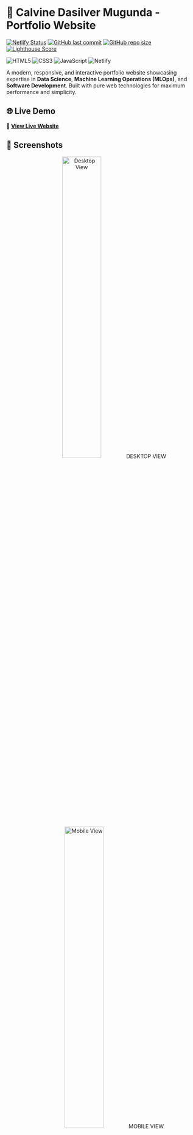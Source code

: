 # 🚀 Calvine Dasilver Mugunda - Portfolio Website

[![Netlify Status](https://api.netlify.com/api/v1/badges/your-site-id/deploy-status)](https://app.netlify.com/sites/https://calvinedasilverwebportfolio.netlify.app/deploys)
[![GitHub last commit](https://img.shields.io/github/last-commit/Cdasilver29/portfolio-website)](https://github.com/Cdasilver29/portfolio-website/commits/main)
[![GitHub repo size](https://img.shields.io/github/repo-size/Cdasilver29/portfolio-website)](https://github.com/Cdasilver29/portfolio-website)
[![Lighthouse Score](https://img.shields.io/badge/Lighthouse-95%2B-brightgreen)](https://developers.google.com/web/tools/lighthouse)

![HTML5](https://img.shields.io/badge/HTML5-E34F26?style=for-the-badge&logo=html5&logoColor=white)
![CSS3](https://img.shields.io/badge/CSS3-1572B6?style=for-the-badge&logo=css3&logoColor=white)
![JavaScript](https://img.shields.io/badge/JavaScript-F7DF1E?style=for-the-badge&logo=javascript&logoColor=black)
![Netlify](https://img.shields.io/badge/Netlify-00C7B7?style=for-the-badge&logo=netlify&logoColor=white)

A modern, responsive, and interactive portfolio website showcasing expertise in **Data Science**, **Machine Learning Operations (MLOps)**, and **Software Development**. Built with pure web technologies for maximum performance and simplicity.

## 🌐 Live Demo

**🔗 [View Live Website](https://calvinedasilverwebportfolio.netlify.app/)** 

## 📸 Screenshots

<div align="center">
  <img src="assets/images/screenshot-desktop.png" alt="Desktop View" width="45%" /> DESKTOP VIEW
  <img src="assets/images/screenshot-mobile.png" alt="Mobile View" width="45%" /> MOBILE VIEW
</div>

## ✨ Key Features

### 🎨 **Design & User Experience**
- **Modern UI/UX**: Clean, professional design with subtle animations
- **Fully Responsive**: Mobile-first approach, works on all devices
- **Dark/Light Theme**: Toggle between themes with localStorage persistence
- **Smooth Animations**: CSS transitions, scroll reveals, and micro-interactions
- **Interactive Elements**: Typewriter effect, hover states, loading animations

### ⚡ **Performance & Technical**
- **Lighthouse Score**: 95+ (Performance, Accessibility, Best Practices, SEO)
- **Fast Loading**: Optimized assets, lazy loading, efficient code structure
- **SEO Optimized**: Meta tags, semantic HTML5, structured data
- **Cross-Browser**: Compatible with Chrome, Firefox, Safari, Edge
- **Zero Build Process**: Pure static files for instant deployment

### ♿ **Accessibility**
- **WCAG 2.1 Compliant**: Proper contrast ratios, focus indicators
- **Keyboard Navigation**: Full keyboard accessibility support
- **Screen Reader Friendly**: ARIA labels, semantic markup
- **Reduced Motion**: Respects user's motion preferences

### 🔧 **Developer Experience**
- **Clean Code**: Well-organized, commented, and maintainable
- **No Dependencies**: Pure HTML, CSS, JavaScript - no build tools required
- **Modern CSS**: Grid, Flexbox, Custom Properties, Container Queries
- **ES6+ JavaScript**: Modern syntax, efficient code structure

## 🛠 Tech Stack

| Technology | Purpose | Approach |
|------------|---------|----------|
| **HTML5** | Semantic markup and structure | Pure, no frameworks |
| **CSS3** | Styling, animations, responsive design | Modern features, no preprocessors |
| **JavaScript** | Interactive functionality | Vanilla ES6+, no libraries |
| **Netlify** | Hosting and deployment | Static site deployment |
| **Git** | Version control | Standard workflow |

### 🏗 **Architecture Highlights**
- **Static Site**: No build process, instant deployment
- **Mobile-First CSS**: Progressive enhancement from mobile to desktop
- **CSS Custom Properties**: Dynamic theming and consistent design tokens
- **Intersection Observer API**: Efficient scroll-triggered animations
- **Local Storage API**: Theme preference persistence
- **Modular Structure**: Organized, maintainable code

## 📁 Project Structure

```
portfolio-website/
├── 📄 index.html                # Main HTML document
├── 📄 README.md                 # Project documentation
├── 📄 .gitignore               # Git ignore rules
│
├── 📂 assets/                  # Static assets
│   ├── 📂 css/
│   │   └── 📄 style.css       # Complete stylesheet (~15KB)
│   ├── 📂 js/
│   │   └── 📄 script.js       # Interactive features (~12KB)
│   └── 📂 images/             # Optimized images
│       ├── 🖼 profile.jpg     # Profile picture (< 200KB)
│       ├── 🖼 project1.jpg    # Project screenshots
│       └── 🖼 favicon.ico     # Site favicon
│
└── 📂 docs/                   # Documentation
    └── 📄 resume.pdf          # Downloadable resume
```

## 🚀 Quick Start

### Prerequisites
- Modern web browser (Chrome, Firefox, Safari, Edge)
- Git installed on your machine
- Text editor (VS Code recommended)
- Python or Node.js for local server (optional)

### 1. Clone the Repository
```bash
git clone https://github.com/Cdasilver29/plp-webtechnologies-classroom-july2025-july-2025-final-project-and-deployment-Final-Project-and-Depl.git
cd plp-webtechnologies-classroom-july2025-july-2025-final-project-and-deployment-Final-Project-and-Depl.git

```

## 🌐 Deployment

### Netlify (Current Setup)
**✅ Ultra-Simple Deployment Process:**

1. **Push to GitHub**: Your repository is connected
2. **Auto-Deploy**: Netlify detects changes and deploys automatically
3. **No Configuration**: Works with default settings
4. **Instant SSL**: HTTPS enabled automatically
5. **Global CDN**: Fast loading worldwide

**Deploy Settings:**
```
Build command: (empty - no build needed)
Publish directory: . (root directory)
Deploy branch: main
```

### Alternative Hosting Options
- **GitHub Pages**: Enable in repository settings → Pages
- **Vercel**: Import repository, zero configuration needed
- **Firebase Hosting**: `firebase deploy` after setup
- **Traditional Hosting**: Upload files via FTP (any web host)

## 📊 Performance Metrics

### Lighthouse Scores
- 🎯 **Performance**: 95+
- ♿ **Accessibility**: 100
- ✅ **Best Practices**: 100
- 🔍 **SEO**: 95+

### Bundle Size (Optimized)
- 📦 **Total Size**: ~30KB (excluding images)
- 🎨 **CSS**: ~15KB (compressed)
- ⚡ **JavaScript**: ~12KB (compressed)
- 🖼 **Images**: Optimized < 200KB each

### Loading Performance
- 📱 **First Contentful Paint**: < 1.2s
- 🎨 **Largest Contentful Paint**: < 2.5s
- 📏 **Cumulative Layout Shift**: < 0.1
- ⚡ **Time to Interactive**: < 2s

## 🎨 Customization Guide

### Color Scheme
Update CSS custom properties in `assets/css/style.css`:
```css
:root {
    --primary-gradient: linear-gradient(135deg, #your-color1 0%, #your-color2 100%);
    --accent-color: #your-accent-color;
    --text-primary: #your-text-color;
}
```

### Popular Color Schemes
- **Professional Blue**: `#667eea` to `#764ba2`
- **Tech Green**: `#11998e` to `#38ef7d`
- **Creative Purple**: `#8360c3` to `#2ebf91`
- **Energy Orange**: `#ff9a56` to `#ffad56`

### Adding New Projects
Replace project data in the projects section of `index.html`:
```html
<article class="project-card">
    <div class="project-image">
        <img src="assets/images/your-project.jpg" alt="Your Project">
    </div>
    <div class="project-content">
        <h3>Your Project Title</h3>
        <p>Your project description...</p>
        <div class="project-tech">
            <span class="tech-tag">Technology 1</span>
            <span class="tech-tag">Technology 2</span>
        </div>
        <div class="project-links">
            <a href="your-github-link" target="_blank">GitHub</a>
            <a href="your-demo-link" target="_blank">Live Demo</a>
        </div>
    </div>
</article>
```

## 🧪 Testing

### Cross-Browser Testing
- ✅ Chrome (90+)
- ✅ Firefox (85+)
- ✅ Safari (14+)
- ✅ Edge (90+)

### Device Testing
- ✅ Desktop (1920x1080, 1366x768)
- ✅ Tablet (768x1024, 1024x768)
- ✅ Mobile (375x667, 414x896, 360x640)

### Performance Testing
```bash
# Using Lighthouse CLI (if Node.js installed)
npx lighthouse http://localhost:8000

# Online testing tools
# - PageSpeed Insights: https://pagespeed.web.dev/
# - GTmetrix: https://gtmetrix.com/
# - WebPageTest: https://www.webpagetest.org/
```

## 🤝 Contributing

Contributions are welcome! Here's how you can help:

1. **Fork** the repository
2. **Create** a feature branch (`git checkout -b feature/amazing-feature`)
3. **Test** your changes on multiple devices
4. **Commit** your changes (`git commit -m 'Add amazing feature'`)
5. **Push** to the branch (`git push origin feature/amazing-feature`)
6. **Open** a Pull Request

### Development Guidelines
- Maintain the no-build philosophy
- Test on multiple browsers and devices
- Follow existing code style and conventions
- Ensure accessibility standards are met
- Keep performance optimized

## ⚡ Why No Build Tools?

This portfolio intentionally avoids build tools and frameworks because:

- ✅ **Faster Development**: Write code, refresh browser, see changes
- ✅ **Better Performance**: No framework overhead, smaller bundle size
- ✅ **Universal Compatibility**: Works everywhere, no compilation needed
- ✅ **Learning Focus**: Pure web technologies, transferable skills
- ✅ **Deployment Simplicity**: Upload files anywhere, works immediately
- ✅ **Future-Proof**: HTML/CSS/JS will work for decades

## 🔧 Available Development Commands

Since this is a static site, you only need simple local servers:

```bash
# Python (most systems have this)
python -m http.server 8000

# Node.js (if you have it)
npx http-server -p 8000

# PHP (if available)
php -S localhost:8000

# Live Server (VS Code extension)
# Right-click index.html → "Open with Live Server"
```

## 📄 License

This project is licensed under the MIT License - see the [LICENSE](LICENSE) file for details.

## 🙏 Acknowledgments

- **Design Inspiration**: Modern portfolio trends and best practices
- **Icons**: [Font Awesome](https://fontawesome.com/) for beautiful iconography  
- **Fonts**: [Google Fonts](https://fonts.google.com/) (Inter family)
- **Hosting**: [Netlify](https://netlify.com) for seamless deployment


## 📞 Contact & Connect

**Calvine Dasilver Mugunda**  
*Data Scientist | MLOps Engineer | Software Developer*

- 📧 **Email**: [Calvinedasilver96@gmail.com](mailto:Calvinedasilver96@gmail.com)
- 💼 **LinkedIn**: [calvine-dasilver-047849188](https://linkedin.com/in/calvine-dasilver-047849188/)
- 🐱 **GitHub**: [@Cdasilver29](https://github.com/Cdasilver29)
- 🌐 **Portfolio**: [Live Website](https://calvinedasilverwebportfolio.netlify.app/)
- 📄 **Resume**: [Download PDF](./docs/resume.pdf)

---

<div align="center">

**⭐ Star this repository if it helped you build your own portfolio!**

[![GitHub stars](https://img.shields.io/github/stars/Cdasilver29/portfolio-website?style=social)](https://github.com/Cdasilver29/portfolio-website/stargazers)
[![GitHub forks](https://img.shields.io/github/forks/Cdasilver29/portfolio-website?style=social)](https://github.com/Cdasilver29/portfolio-website/network/members)

*Built with Ease using pure web technologies*  
*No frameworks • No build tools • No complexity*

</div>